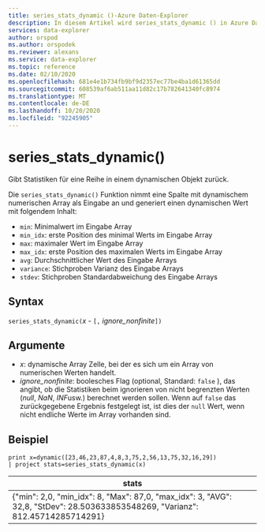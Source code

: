 ```yaml
---
title: series_stats_dynamic ()-Azure Daten-Explorer
description: In diesem Artikel wird series_stats_dynamic () in Azure Daten-Explorer beschrieben.
services: data-explorer
author: orspod
ms.author: orspodek
ms.reviewer: alexans
ms.service: data-explorer
ms.topic: reference
ms.date: 02/10/2020
ms.openlocfilehash: 681e4e1b734fb9bf9d2357ec77be4ba1d61365dd
ms.sourcegitcommit: 608539af6ab511aa11d82c17b782641340fc8974
ms.translationtype: MT
ms.contentlocale: de-DE
ms.lasthandoff: 10/20/2020
ms.locfileid: "92245905"
---
```

# <a name="series_stats_dynamic"></a>series_stats_dynamic()

Gibt Statistiken für eine Reihe in einem dynamischen Objekt zurück.  

Die `series_stats_dynamic()` Funktion nimmt eine Spalte mit dynamischem numerischen Array als Eingabe an und generiert einen dynamischen Wert mit folgendem Inhalt:
* `min`: Minimalwert im Eingabe Array
* `min_idx`: erste Position des minimal Werts im Eingabe Array
* `max`: maximaler Wert im Eingabe Array
* `max_idx`: erste Position des maximalen Werts im Eingabe Array
* `avg`: Durchschnittlicher Wert des Eingabe Arrays
* `variance`: Stichproben Varianz des Eingabe Arrays
* `stdev`: Stichproben Standardabweichung des Eingabe Arrays

## <a name="syntax"></a>Syntax

`series_stats_dynamic(`*x* - `[,` *ignore_nonfinite*`])`

## <a name="arguments"></a>Argumente

* *x*: dynamische Array Zelle, bei der es sich um ein Array von numerischen Werten handelt. 
* *ignore_nonfinite*: boolesches Flag (optional, Standard: `false` ), das angibt, ob die Statistiken beim ignorieren von nicht begrenzten Werten (*null*, *NaN*, *INF*usw.) berechnet werden sollen. Wenn auf `false` das zurückgegebene Ergebnis festgelegt ist, ist dies der `null` Wert, wenn nicht endliche Werte im Array vorhanden sind.

## <a name="example"></a>Beispiel

<!-- csl: https://help.kusto.windows.net:443/Samples -->
```kusto
print x=dynamic([23,46,23,87,4,8,3,75,2,56,13,75,32,16,29]) 
| project stats=series_stats_dynamic(x)
```

|stats
|---|
|{"min": 2,0, "min_idx": 8, "Max": 87,0, "max_idx": 3, "AVG": 32,8, "StDev": 28.503633853548269, "Varianz": 812.45714285714291}
